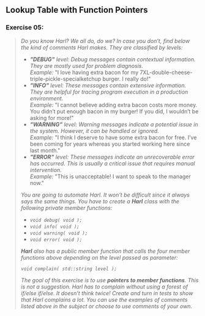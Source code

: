 ## Lookup Table with Function Pointers
### Exercise 05:
> <i>Do you know Harl? We all do, do we? In case you don’t, find below the kind of
comments Harl makes. They are classified by levels:
> * <b>"DEBUG"</b> level: Debug messages contain contextual information. They are mostly
used for problem diagnosis.<br>
Example: </i>"I love having extra bacon for my 7XL-double-cheese-triple-pickle-specialketchup burger. I really do!"<i>
> * <b>"INFO"</b> level: These messages contain extensive information. They are helpful for
tracing program execution in a production environment.<br>
Example: </i>"I cannot believe adding extra bacon costs more money. You didn’t put
enough bacon in my burger! If you did, I wouldn’t be asking for more!"<i>
> * <b>"WARNING"</b> level: Warning messages indicate a potential issue in the system.
However, it can be handled or ignored.<br>
Example: </i>"I think I deserve to have some extra bacon for free. I’ve been coming for
years whereas you started working here since last month."<i>
> * <b>"ERROR"</b> level: These messages indicate an unrecoverable error has occurred.
This is usually a critical issue that requires manual intervention.<br>
Example: </i>"This is unacceptable! I want to speak to the manager now."<i>
>
> You are going to automate Harl. It won’t be difficult since it always says the same
things. You have to create a <b>Harl</b> class with the following private member functions:
> * `void debug( void );`
> * `void info( void );`
> * `void warning( void );`
> * `void error( void );`
>
> <b>Harl</b> also has a public member function that calls the four member functions above
depending on the level passed as parameter:
>
> `void complain( std::string level );`
>
> The goal of this exercise is to use <b>pointers to member functions</b>. This is not a
suggestion. Harl has to complain without using a forest of if/else if/else. It doesn’t think
twice!
> Create and turn in tests to show that Harl complains a lot. You can use the examples
of comments listed above in the subject or choose to use comments of your own.
